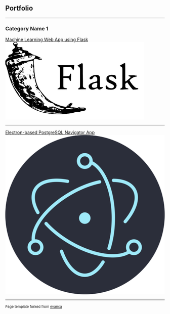## Portfolio

---

### Category Name 1 

[Machine Learning Web App using Flask](/projects/vgf_elevators)
<img src="images/flask_logo.png?raw=true"/>

---
[Electron-based PostgreSQL Navigator App](/projects/postgresnav)
<img src="images/electron_logo.png?raw=true"/>

---
<p style="font-size:11px">Page template forked from <a href="https://github.com/evanca/quick-portfolio">evanca</a></p>
<!-- Remove above link if you don't want to attibute -->
